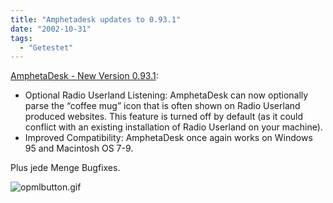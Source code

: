 ```yaml
---
title: "Amphetadesk updates to 0.93.1"
date: "2002-10-31"
tags:
  - "Getestet"
---
```


[AmphetaDesk - New Version 0.93.1](https://web.archive.org/web/20050121175911/http://www.disobey.com/amphetadesk/whats_new.html "AmphetaDesk - What's New?"):

- Optional Radio Userland Listening: AmphetaDesk can now optionally parse the “coffee mug” icon that is often shown on Radio Userland produced websites. This feature is turned off by default (as it could conflict with an existing installation of Radio Userland on your machine).
- Improved Compatibility: AmphetaDesk once again works on Windows 95 and Macintosh OS 7-9.

Plus jede Menge Bugfixes.

![opmlbutton.gif](images/opmlbutton.gif)

